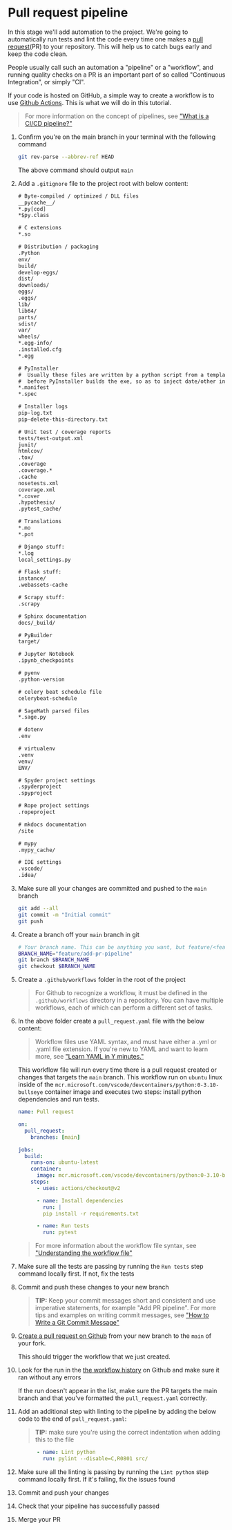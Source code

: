 # Pull request pipeline

In this stage we'll add automation to the project. We're going to automatically run tests and lint the code every time one makes a [pull request](https://docs.github.com/en/pull-requests/collaborating-with-pull-requests/proposing-changes-to-your-work-with-pull-requests/about-pull-requests)(PR) to your repository. This will help us to catch bugs early and keep the code clean.

People usually call such an automation a "pipeline" or a "workflow", and running quality checks on a PR is an important part of so called "Continuous Integration", or simply "CI". 

If your code is hosted on GitHub, a simple way to create a workflow is to use [Github Actions](https://docs.github.com/en/actions/learn-github-actions/understanding-github-actions). This is what we will do in this tutorial.

> For more information on the concept of pipelines, see ["What is a CI/CD pipeline?"](https://www.redhat.com/en/topics/devops/what-cicd-pipeline)

1. Confirm you're on the main branch in your terminal with the following command

    ```sh
    git rev-parse --abbrev-ref HEAD
    ```

    The above command should output `main`

2. Add a `.gitignore` file to the project root with below content:

    ```txt
    # Byte-compiled / optimized / DLL files
    __pycache__/
    *.py[cod]
    *$py.class

    # C extensions
    *.so

    # Distribution / packaging
    .Python
    env/
    build/
    develop-eggs/
    dist/
    downloads/
    eggs/
    .eggs/
    lib/
    lib64/
    parts/
    sdist/
    var/
    wheels/
    *.egg-info/
    .installed.cfg
    *.egg

    # PyInstaller
    #  Usually these files are written by a python script from a template
    #  before PyInstaller builds the exe, so as to inject date/other infos into it.
    *.manifest
    *.spec

    # Installer logs
    pip-log.txt
    pip-delete-this-directory.txt

    # Unit test / coverage reports
    tests/test-output.xml
    junit/
    htmlcov/
    .tox/
    .coverage
    .coverage.*
    .cache
    nosetests.xml
    coverage.xml
    *.cover
    .hypothesis/
    .pytest_cache/

    # Translations
    *.mo
    *.pot

    # Django stuff:
    *.log
    local_settings.py

    # Flask stuff:
    instance/
    .webassets-cache

    # Scrapy stuff:
    .scrapy

    # Sphinx documentation
    docs/_build/

    # PyBuilder
    target/

    # Jupyter Notebook
    .ipynb_checkpoints

    # pyenv
    .python-version

    # celery beat schedule file
    celerybeat-schedule

    # SageMath parsed files
    *.sage.py

    # dotenv
    .env

    # virtualenv
    .venv
    venv/
    ENV/

    # Spyder project settings
    .spyderproject
    .spyproject

    # Rope project settings
    .ropeproject

    # mkdocs documentation
    /site

    # mypy
    .mypy_cache/

    # IDE settings
    .vscode/
    .idea/
    ```

3. Make sure all your changes are committed and pushed to the `main` branch

    ```sh
    git add --all
    git commit -m "Initial commit"
    git push
    ```

4. Create a branch off your `main` branch in git

    ```sh
    # Your branch name. This can be anything you want, but feature/<feature_name> is a common practice
    BRANCH_NAME="feature/add-pr-pipeline"
    git branch $BRANCH_NAME
    git checkout $BRANCH_NAME
    ```

5. Create a `.github/workflows` folder in the root of the project

    > For Github to recognize a workflow, it must be defined in the `.github/workflows` directory in a repository. You can have multiple workflows, each of which can perform a different set of tasks.

6. In the above folder create a `pull_request.yaml` file with the below content:

    > Workflow files use YAML syntax, and must have either a .yml or .yaml file extension. If you're new to YAML and want to learn more, see ["Learn YAML in Y minutes."](https://learnxinyminutes.com/docs/yaml/)

    This workflow file will run every time there is a pull request created or changes that targets the `main` branch. This workflow run on `ubuntu` linux inside of the `mcr.microsoft.com/vscode/devcontainers/python:0-3.10-bullseye` container image and executes two steps: install python dependencies and run tests.

    ```yaml
    name: Pull request

    on:
      pull_request:
        branches: [main]

    jobs:
      build:
        runs-on: ubuntu-latest
        container:
          image: mcr.microsoft.com/vscode/devcontainers/python:0-3.10-bullseye
        steps:
          - uses: actions/checkout@v2

          - name: Install dependencies
            run: |
            pip install -r requirements.txt

          - name: Run tests
            run: pytest

    ```

    > For more information about the workflow file syntax, see ["Understanding the workflow file"](https://docs.github.com/en/actions/using-workflows/about-workflows#understanding-the-workflow-file)

7. Make sure all the tests are passing by running the `Run tests` step command locally first. If not, fix the tests

8. Commit and push these changes to your new branch

    > **TIP:** Keep your commit messages short and consistent and use imperative statements, for example "Add PR pipeline". For more tips and examples on writing commit messages, see ["How to Write a Git Commit Message"](https://cbea.ms/git-commit/example)

9. [Create a pull request on Github](https://docs.github.com/en/pull-requests/collaborating-with-pull-requests/proposing-changes-to-your-work-with-pull-requests/creating-a-pull-request) from your new branch to the `main` of your fork.

    This should trigger the workflow that we just created.

10. Look for the run in the [the workflow history](https://docs.github.com/en/actions/monitoring-and-troubleshooting-workflows/viewing-workflow-run-history) on Github and make sure it ran without any errors

    If the run doesn't appear in the list, make sure the PR targets the main branch and that you've formatted the `pull_request.yaml` correctly.

11. Add an additional step with linting to the pipeline by adding the below code to the end of `pull_request.yaml`:

    > **TIP:** make sure you're using the correct indentation when adding this to the file

    ```yaml
          - name: Lint python
            run: pylint --disable=C,R0801 src/ 
    ```

12. Make sure all the linting is passing by running the `Lint python` step command locally first. If it's failing, fix the issues found
13. Commit and push your changes
14. Check that your pipeline has successfully passed
15. Merge your PR
